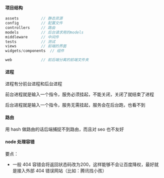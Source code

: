 #### 项目结构

```javascript
assets			// 静态资源
config			// 配置文件
controllers		// 路由
models			// 后台请求用的models
middleware		// 中间件
tests			// 测试
views			// 前端的界面
widgets/components	// 组件

web				// 前后端分离的前端文件夹
```









#### 进程

进程有分前台进程和后台进程

前台进程就是输入一个指令，服务必须挂起，不能关闭，关闭了就结束了进程

后台进程就是输入一个指令，服务无需挂起，服务会在后台跑，也看不到





#### 路由

用 hash 做路由的话后端捕捉不到路由，而且对 seo 也不友好





#### node 处理容错

要点：

+ 一般 404 容错会将返回状态码改为200，这样能够不会让百度降权，最好就是接入外部 404 错误网站（比如：腾讯找小孩）

